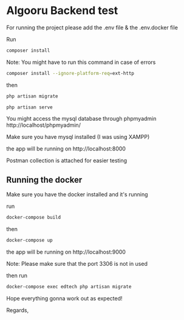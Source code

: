 # Algooru Backend test

For running the project please add the .env file & the .env.docker file

Run

```bash
composer install
```

Note: You might have to run this command in case of errors

```bash
composer install --ignore-platform-req=ext-http
```

then

```bash
php artisan migrate
```

```bash
php artisan serve
```

You might access the mysql database through phpmyadmin http://localhost/phpmyadmin/

Make sure you have mysql installed (I was using XAMPP)

the app will be running on http://localhost:8000

Postman collection is attached for easier testing

## Running the docker

Make sure you have the docker installed and it's running

run

```bash
docker-compose build
```

then

```bash
docker-compose up
```

the app will be running on http://localhost:9000

Note: Please make sure that the port 3306 is not in used

then run

```bash
docker-compose exec edtech php artisan migrate
```

Hope everything gonna work out as expected!

Regards,






